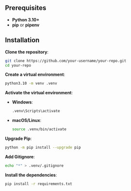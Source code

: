 
## Prerequisites

- **Python 3.10+**
- **pip** or **pipenv**


## Installation

**Clone the repository**:
   ```bash
   git clone https://github.com/your-username/your-repo.git
   cd your-repo
   ```
**Create a virtual environment**:
   ```bash
   python3.10 -m venv .venv
   ```
**Activate the virtual environment**:
   - **Windows**:
     ```bash
     .venv\Scripts\activate
     ```
   - **macOS/Linux**:
     ```bash
     source .venv/bin/activate
     ```
**Upgrade Pip**:
   ```bash
   python -m pip install --upgrade pip
   ```
**Add Gitignore**:

   ```bash
   echo "*" > .venv/.gitignore
   ```

**Install the dependencies**:
   ```bash
   pip install -r requirements.txt
   ```
